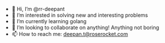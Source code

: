 - 👋 Hi, I’m @rr-deepant
- 👀 I’m interested in solving new and interesting problems
- 🌱 I’m currently learning golang
- 💞️ I’m looking to collaborate on anything! Anything not boring
- 📫 How to reach me: deepan.t@roserocket.com

<!---
rr-deepant/rr-deepant is a ✨ special ✨ repository because its `README.md` (this file) appears on your GitHub profile.
You can click the Preview link to take a look at your changes.
--->
